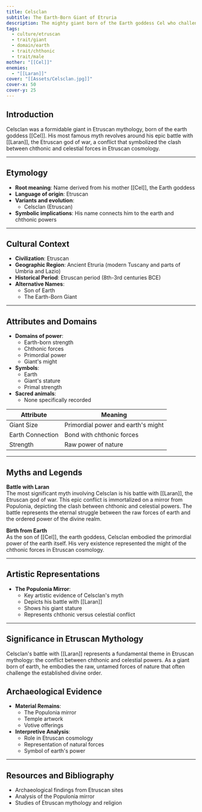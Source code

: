 ```yaml
---
title: Celsclan
subtitle: The Earth-Born Giant of Etruria
description: The mighty giant born of the Earth goddess Cel who challenged Laran in an epic battle
tags:
  - culture/etruscan
  - trait/giant
  - domain/earth
  - trait/chthonic
  - trait/male
mother: "[[Cel]]"
enemies:
  - "[[Laran]]"
cover: "[[Assets/Celsclan.jpg]]"
cover-x: 50
cover-y: 25
---
```

## Introduction
Celsclan was a formidable giant in Etruscan mythology, born of the earth goddess [[Cel]]. His most famous myth revolves around his epic battle with [[Laran]], the Etruscan god of war, a conflict that symbolized the clash between chthonic and celestial forces in Etruscan cosmology.

---

## Etymology

- **Root meaning**: Name derived from his mother [[Cel]], the Earth goddess
- **Language of origin**: Etruscan
- **Variants and evolution**: 
  - Celsclan (Etruscan)
- **Symbolic implications**: His name connects him to the earth and chthonic powers

---

##  Cultural Context

- **Civilization**: Etruscan
- **Geographic Region**: Ancient Etruria (modern Tuscany and parts of Umbria and Lazio)
- **Historical Period**: Etruscan period (8th-3rd centuries BCE)
- **Alternative Names**:
  - Son of Earth
  - The Earth-Born Giant

---

## Attributes and Domains

- **Domains of power**: 
  - Earth-born strength
  - Chthonic forces
  - Primordial power
  - Giant's might
- **Symbols**: 
  - Earth
  - Giant's stature
  - Primal strength
- **Sacred animals**: 
  - None specifically recorded

| Attribute | Meaning |
|-----------|----------|
| Giant Size | Primordial power and earth's might |
| Earth Connection | Bond with chthonic forces |
| Strength | Raw power of nature |

---

## Myths and Legends

**Battle with Laran**  
The most significant myth involving Celsclan is his battle with [[Laran]], the Etruscan god of war. This epic conflict is immortalized on a mirror from Populonia, depicting the clash between chthonic and celestial powers. The battle represents the eternal struggle between the raw forces of earth and the ordered power of the divine realm.

**Birth from Earth**  
As the son of [[Cel]], the earth goddess, Celsclan embodied the primordial power of the earth itself. His very existence represented the might of the chthonic forces in Etruscan cosmology.

---

## Artistic Representations

- **The Populonia Mirror**:
  - Key artistic evidence of Celsclan's myth
  - Depicts his battle with [[Laran]]
  - Shows his giant stature
  - Represents chthonic versus celestial conflict

---

## Significance in Etruscan Mythology

Celsclan's battle with [[Laran]] represents a fundamental theme in Etruscan mythology: the conflict between chthonic and celestial powers. As a giant born of earth, he embodies the raw, untamed forces of nature that often challenge the established divine order.

## Archaeological Evidence

- **Material Remains**: 
  - The Populonia mirror
  - Temple artwork
  - Votive offerings
- **Interpretive Analysis**:
  - Role in Etruscan cosmology
  - Representation of natural forces
  - Symbol of earth's power

---

## Resources and Bibliography

- Archaeological findings from Etruscan sites
- Analysis of the Populonia mirror
- Studies of Etruscan mythology and religion
